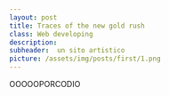 ```yaml
---
layout: post
title: Traces of the new gold rush
class: Web developing
description: 
subheader:  un sito artistico
picture: /assets/img/posts/first/1.png
---
```


OOOOOPORCODIO


